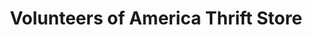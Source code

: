 ---
title: "Volunteers of America Thrift Store"
url: /columbus/volunteers-of-america-thrift-store/
shop: charity
---